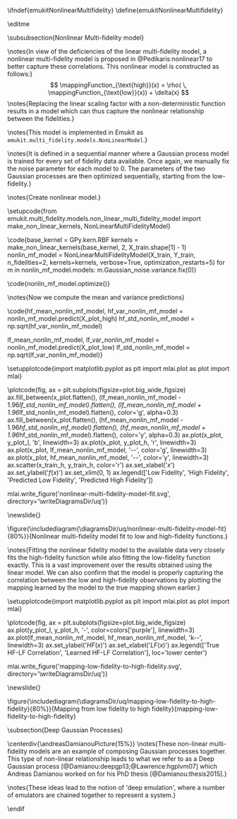 \ifndef{emukitNonlinearMultifidelity}
\define{emukitNonlinearMultifidelity}

\editme

\subsubsection{Nonlinear Multi-fidelity model}

\notes{In view of the deficiencies of the linear multi-fidelity model,
a nonlinear multi-fidelity model is proposed in @Pedikaris:nonlinear17
to better capture these correlations.  This nonlinear model
is constructed as follows:}
$$ 
\mappingFunction_{\text{high}}(x) = \rho( \, \mappingFunction_{\text{low}}(x)) + \delta(x) 
$$
\notes{Replacing the linear scaling factor with a non-deterministic
function results in a model which can thus capture the nonlinear
relationship between the fidelities.}

\notes{This model is implemented in Emukit as `emukit.multi_fidelity.models.NonLinearModel`.}

\notes{It is defined in a sequential manner where a Gaussian process
model is trained for every set of fidelity data available. Once again,
we manually fix the noise parameter for each model to 0. The
parameters of the two Gaussian processes are then optimized
sequentially, starting from the low-fidelity.}

\notes{Create nonlinear model.}

\setupcode{from emukit.multi_fidelity.models.non_linear_multi_fidelity_model import make_non_linear_kernels, NonLinearMultiFidelityModel}

\code{base_kernel = GPy.kern.RBF
kernels = make_non_linear_kernels(base_kernel, 2, X_train.shape[1] - 1)
nonlin_mf_model = NonLinearMultiFidelityModel(X_train, Y_train, n_fidelities=2, kernels=kernels, 
                                              verbose=True, optimization_restarts=5)
for m in nonlin_mf_model.models:
    m.Gaussian_noise.variance.fix(0)}
    
\code{nonlin_mf_model.optimize()}

\notes{Now we compute the mean and variance predictions}

\code{hf_mean_nonlin_mf_model, hf_var_nonlin_mf_model = nonlin_mf_model.predict(X_plot_high)
hf_std_nonlin_mf_model = np.sqrt(hf_var_nonlin_mf_model)

lf_mean_nonlin_mf_model, lf_var_nonlin_mf_model = nonlin_mf_model.predict(X_plot_low)
lf_std_nonlin_mf_model = np.sqrt(lf_var_nonlin_mf_model)}


\setupplotcode{import matplotlib.pyplot as plt
import mlai.plot as plot
import mlai}

\plotcode{fig, ax = plt.subplots(figsize=plot.big_wide_figsize)
ax.fill_between(x_plot.flatten(), (lf_mean_nonlin_mf_model - 1.96*lf_std_nonlin_mf_model).flatten(), 
                 (lf_mean_nonlin_mf_model + 1.96*lf_std_nonlin_mf_model).flatten(), color='g', alpha=0.3)
ax.fill_between(x_plot.flatten(), (hf_mean_nonlin_mf_model - 1.96*hf_std_nonlin_mf_model).flatten(), 
                 (hf_mean_nonlin_mf_model + 1.96*hf_std_nonlin_mf_model).flatten(), color='y', alpha=0.3)
ax.plot(x_plot, y_plot_l, 'b', linewidth=3)
ax.plot(x_plot, y_plot_h, 'r', linewidth=3)
ax.plot(x_plot, lf_mean_nonlin_mf_model, '--', color='g', linewidth=3)
ax.plot(x_plot, hf_mean_nonlin_mf_model, '--', color='y', linewidth=3)
ax.scatter(x_train_h, y_train_h, color='r')
ax.set_xlabel('$x$')
ax.set_ylabel('$f(x)$')
ax.set_xlim(0, 1)
ax.legend(['Low Fidelity', 'High Fidelity', 'Predicted Low Fidelity', 'Predicted High Fidelity'])

mlai.write_figure('nonlinear-multi-fidelity-model-fit.svg', directory='\writeDiagramsDir/uq')}

\newslide{}

\figure{\includediagram{\diagramsDir/uq/nonlinear-multi-fidelity-model-fit}{80%}}{Nonlinear multi-fidelity model fit to low and high-fidelity functions.}

\notes{Fitting the nonlinear fidelity model to the available data very
closely fits the high-fidelity function while also fitting the
low-fidelity function exactly.  This is a vast improvement over the
results obtained using the linear model.  We can also confirm that the
model is properly capturing the correlation between the low and
high-fidelity observations by plotting the mapping learned by the
model to the true mapping shown earlier.}

\setupplotcode{import matplotlib.pyplot as plt
import mlai.plot as plot
import mlai}

\plotcode{fig, ax = plt.subplots(figsize=plot.big_wide_figsize)
ax.plot(y_plot_l, y_plot_h, '-', color=colors['purple'], linewidth=3)
ax.plot(lf_mean_nonlin_mf_model, hf_mean_nonlin_mf_model, 'k--', linewidth=3)
ax.set_ylabel('$HF(x)$')
ax.set_xlabel('$LF(x)$')
ax.legend(['True HF-LF Correlation', 'Learned HF-LF Correlation'], loc='lower center')

mlai.write_figure('mapping-low-fidelity-to-high-fidelity.svg', directory='\writeDiagramsDir/uq')}

\newslide{}

\figure{\includediagram{\diagramsDir/uq/mapping-low-fidelity-to-high-fidelity}{80%}}{Mapping from low fidelity to high fidelity}{mapping-low-fidelity-to-high-fidelity}

\subsection{Deep Gaussian Processes}

\centerdiv{\andreasDamianouPicture{15%}}
\notes{These non-linear multi-fidelity models are an example of composing Gaussian processes together. This type of non-linear relationship leads to what we refer to as a Deep Gaussian process [@Damianou:deepgp13;@Lawrence:hgplvm07] which Andreas Damianou worked on for his PhD thesis [@Damianou:thesis2015].}

\notes{These ideas lead to the notion of 'deep emulation', where a number of emulators are chained together to represent a system.}

\endif
